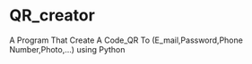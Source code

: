 # QR_creator
A Program That Create A Code_QR To (E_mail,Password,Phone Number,Photo,...) using Python

